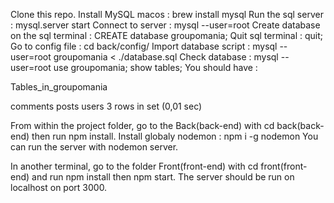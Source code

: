 Clone this repo.
Install MySQL macos : brew install mysql
Run the sql server : mysql.server start
Connect to server : mysql --user=root
Create database on the sql terminal : CREATE database groupomania;
Quit sql terminal : quit;
Go to config file : cd back/config/
Import database script : mysql --user=root groupomania < ./database.sql
Check database : mysql --user=root use groupomania; show tables;
You should have :

Tables_in_groupomania

comments
posts
users
3 rows in set (0,01 sec)

From within the project folder, go to the Back(back-end) with cd back(back-end) then run npm install. Install globaly nodemon : npm i -g nodemon You can run the server with nodemon server.

In another terminal, go to the folder Front(front-end) with cd front(front-end) and run npm install then npm start. The server should be run on localhost on port 3000.
